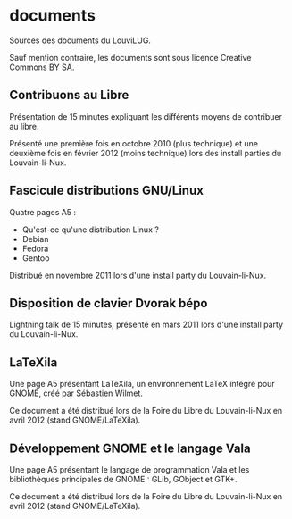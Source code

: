 documents
=========

Sources des documents du LouviLUG.

Sauf mention contraire, les documents sont sous licence Creative Commons
BY SA.

Contribuons au Libre
--------------------

Présentation de 15 minutes expliquant les différents moyens de
contribuer au libre.

Présenté une première fois en octobre 2010 (plus technique) et une
deuxième fois en février 2012 (moins technique) lors des install parties
du Louvain-li-Nux.

Fascicule distributions GNU/Linux
---------------------------------

Quatre pages A5 :
- Qu'est-ce qu'une distribution Linux ?
- Debian
- Fedora
- Gentoo

Distribué en novembre 2011 lors d'une install party du Louvain-li-Nux.

Disposition de clavier Dvorak bépo
----------------------------------

Lightning talk de 15 minutes, présenté en mars 2011 lors d'une install
party du Louvain-li-Nux.

LaTeXila
--------

Une page A5 présentant LaTeXila, un environnement LaTeX intégré pour
GNOME, créé par Sébastien Wilmet.

Ce document a été distribué lors de la Foire du Libre du Louvain-li-Nux
en avril 2012 (stand GNOME/LaTeXila).

Développement GNOME et le langage Vala
--------------------------------------

Une page A5 présentant le langage de programmation Vala et les
bibliothèques principales de GNOME : GLib, GObject et GTK+.

Ce document a été distribué lors de la Foire du Libre du Louvain-li-Nux
en avril 2012 (stand GNOME/LaTeXila).
